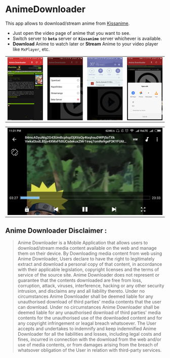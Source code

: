 # AnimeDownloader

This app allows to download/stream anime from [Kissanime](http://kissanime.ru/).
- Just open the video page of anime that you want to see.
- Switch server to **`beta`** server or **`Kissanime`** server whichever is available.
- **Download** Anime to watch later or **Stream** Anime to your video player like `MxPlayer`, etc.

<table>
    <tr>
     <td><img src="/sshots/1.png"></td>
     <td><img src="/sshots/2.png"></td>
     <td><img src="/sshots/3.png"></td>
     <td><img src="/sshots/4.png"></td>
    </tr>
  </table>
  <table>
    <tr>
     <td><img src="/sshots/5.png"></td>
    </tr>
  </table>

## Anime Downloader Disclaimer :
> Anime Downloader is a Mobile Application that allows users to download/stream media content available on the web and manage them on their device. By Downloading media content from web using Anime Downloader, Users declare to have the right to legitimately extract and download a personal copy of that content, in accordance with their applicable legislation, copyright licenses and the terms of service of the source site. Anime Downloader does not represent or guarantee that the contents downloaded are free from loss, corruption, attack, viruses, interference, hacking or any other security intrusion, and disclaims any and all liability thereto. 
Under no circumstances Anime Downloader shall be deemed liable for any unauthorised download of third parties' media contents that the user can download. Under no circumstances Anime Downloader shall be deemed liable for any unauthorised download of third parties' media contents for the unauthorised use of the downloaded content and for any copyright infringement or leagal breach whatsoever. The User accepts and undertakes to indemnify and keep indemnified Anime Downloader for all the liabilities and losses, including legal costs and fines, incurred in connection with the download from the web and/or use of media contents, or from damages arising from the breach of whatsover obligation of the User in relation with third-party services.
